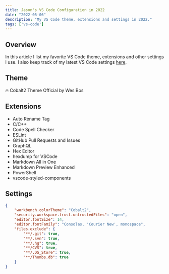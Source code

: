 ```yaml
---
title: Jason's VS Code Configuration in 2022
date: "2022-05-06"
description: "My VS Code theme, extensions and settings in 2022."
tags: ['vs-code']
---
```


## Overview

In this article I list my favorite VS Code theme, extensions and other settings I use. I also keep track of my latest VS Code settings [here](https://github.com/jarossnd/windows-config/blob/main/vscode.md).

## Theme

🔥 Cobalt2 Theme Official by Wes Bos 

## Extensions

- Auto Rename Tag
- C/C++
- Code Spell Checker
- ESLint
- GitHub Pull Requests and Issues
- GraphQL
- Hex Editor
- hexdump for VSCode
- Markdown All in One
- Markdown Preview Enhanced
- PowerShell
- vscode-styled-components

## Settings

```json
{
    "workbench.colorTheme": "Cobalt2",
    "security.workspace.trust.untrustedFiles": "open",
    "editor.fontSize": 14,
    "editor.fontFamily": "Consolas, 'Courier New', monospace",
    "files.exclude": {
        "**/.git": true,
        "**/.svn": true,
        "**/.hg": true,
        "**/CVS": true,
        "**/.DS_Store": true,
        "**/Thumbs.db": true
    }
}
```
